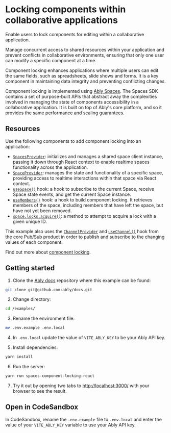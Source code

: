 # Locking components within collaborative applications

Enable users to lock components for editing within a collaborative application.

Manage concurrent access to shared resources within your application and prevent conflicts in collaborative environments, ensuring that only one user can modify a specific component at a time.

Component locking enhances applications where multiple users can edit the same fields, such as spreadsheets, slide shows and forms. It is a key component in maintaining data integrity and preventing conflicting changes.

Component locking is implemented using [Ably Spaces](/docs/products/spaces). The Spaces SDK contains a set of purpose-built APIs that abstract away the complexities involved in managing the state of components accessibility in a collaborative application. It is built on top of Ably's core platform, and so it provides the same performance and scaling guarantees.

## Resources

Use the following components to add component locking into an application:

- [`SpacesProvider`](/docs/spaces/react#spaces-provider): initializes and manages a shared space client instance, passing it down through React context to enable realtime spaces functionality across the application.
- [`SpaceProvider`](/docs/spaces/react#spaces-provider): manages the state and functionality of a specific space, providing access to realtime interactions within that space via React context.
- [`useSpace()`](/docs/spaces/react#useSpace) hook: a hook to subscribe to the current Space, receive Space state events, and get the current Space instance.
- [`useMembers()`](/docs/spaces/react#useMembers) hook: a hook to build component locking. It retrieves members of the space, including members that have left the space, but have not yet been removed.
- [`space.locks.acquire()`](/docs/spaces/locking#acquire): a method to attempt to acquire a lock with a given unique ID.

This example also uses the [`ChannelProvider`](/docs/getting-started/react#channel-provider) and [`useChannel()`](/docs/getting-started/react#useChannel) hook from the core Pub/Sub product in order to publish and subscribe to the changing values of each component.

Find out more about [component locking](/docs/spaces/locking).

## Getting started

1. Clone the [Ably docs](https://github.com/ably/docs) repository where this example can be found:

  ```sh
  git clone git@github.com:ably/docs.git
  ```

2. Change directory:

  ```sh
  cd /examples/
  ```

3. Rename the environment file:

  ```sh
  mv .env.example .env.local
  ```

4. In `.env.local` update the value of `VITE_ABLY_KEY` to be your Ably API key.

5. Install dependencies:

  ```sh
  yarn install
  ```

6. Run the server:

  ```sh
  yarn run spaces-component-locking-react
  ```

7. Try it out by opening two tabs to [http://localhost:3000/](http://localhost:3000/) with your browser to see the result.

## Open in CodeSandbox

In CodeSandbox, rename the `.env.example` file to `.env.local` and enter the value of your `VITE_ABLY_KEY` variable to use your Ably API key.
